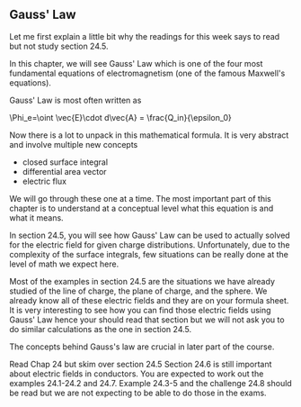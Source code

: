 ## Gauss' Law

Let me first explain a little bit why the readings for this week says to read but not study section 24.5.

In this chapter, we will see Gauss' Law which is one of the four most fundamental equations of electromagnetism (one of the famous Maxwell's equations). 

Gauss' Law is most often written as

<lrn-math>\Phi_e=\oint \vec{E}\cdot d\vec{A} = \frac{Q_in}{\epsilon_0} </lrn-math>

Now there is a lot to unpack in this mathematical formula. It is very abstract and involve multiple new concepts

* closed surface integral 
* differential area vector
* electric flux

We will go through these one at a time.  The most important part of this chapter is to understand at a conceptual level what this equation is and what it means.

In section 24.5, you will see how Gauss' Law can be used to actually solved for the electric field for given charge distributions. Unfortunately, due to the complexity of the surface integrals, few situations can be really done at the level of math we expect here. 

Most of the examples in section 24.5 are the situations we have already studied of the line of charge, the plane of charge, and the sphere. We already know all of these electric fields and they are on your formula sheet. It is very interesting to see how you can find those electric fields using Gauss' Law hence your should read that section but we will not ask you to do similar calculations as the one in section 24.5.

The concepts behind Gauss's law are crucial in later part of the course. 

<stop-note title="Read Knight 4ed" icon="stopnoteicons:book-icon">
<span slot="message">Read Chap 24 but skim over section 24.5</span>
</stop-note>

<lrndesign-sidenote label="Instructor Note" icon="bookmark" bg-color="#c2e5f2">
Section 24.6 is still important about electric fields in conductors. You are expected to work out the examples 24.1-24.2 and 24.7. Example 24.3-5 and the challenge 24.8 should be read but we are not expecting to be able to do those in the exams. 
</lrndesign-sidenote>
